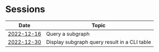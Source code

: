 # Sessions

| Date | Topic |
| --- | --- |
| [2022-12-16](https://alex-pakalniskis.github.io/RustOfficeHours/sessions/2022-12-16.html) | Query a subgraph |
| [2022-12-30](https://alex-pakalniskis.github.io/RustOfficeHours/sessions/2022-12-30.html) | Display subgraph query result in a CLI table |
